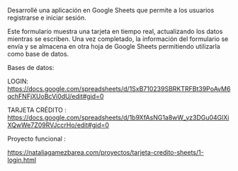 Desarrollé una aplicación en Google Sheets que permite a los usuarios registrarse e iniciar sesión.

Este formulario muestra una tarjeta en tiempo real, actualizando los datos mientras se escriben. Una vez completado, la información del formulario se envía y se almacena en otra hoja de Google Sheets permitiendo utilizarla como base de datos.

Bases de datos:

LOGIN: https://docs.google.com/spreadsheets/d/1SxB710239SBRKTRFBt39PoAvM6qchFNFjXUoBcVi0dU/edit#gid=0

TARJETA CRÉDITO : https://docs.google.com/spreadsheets/d/1b9XfAsNG1a8wW_yz3DGu04GlXiXQwWe7Z09RVJccrHo/edit#gid=0

Proyecto funcional :

https://nataliagamezbarea.com/proyectos/tarjeta-credito-sheets/1-login.html
